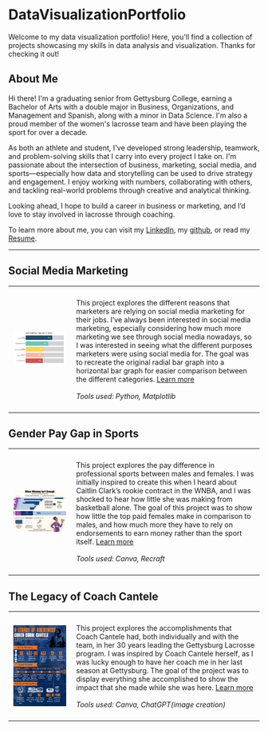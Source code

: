 # DataVisualizationPortfolio
Welcome to my data visualization portfolio! Here, you'll find a collection of projects showcasing my skills in data analysis and visualization. Thanks for checking it out!

## About Me
Hi there! I'm a graduating senior from Gettysburg College, earning a Bachelor of Arts with a double major in Business, Organizations, and Management and Spanish, along with a minor in Data Science. I'm also a proud member of the women's lacrosse team and have been playing the sport for over a decade.

As both an athlete and student, I've developed strong leadership, teamwork, and problem-solving skills that I carry into every project I take on. I'm passionate about the intersection of business, marketing, social media, and sports—especially how data and storytelling can be used to drive strategy and engagement. I enjoy working with numbers, collaborating with others, and tackling real-world problems through creative and analytical thinking.

Looking ahead, I hope to build a career in business or marketing, and I’d love to stay involved in lacrosse through coaching. 

<!--Include links to documents or sites that may be useful to your target audience: website, LinkedIn, your cv/resume, github, a community you contribute to, etc -->

To learn more about me, you can visit my [LinkedIn]((https://www.linkedin.com/in/sophie-fr-smith/)), my [github](https://github.com/smitso01), or read my [Resume](Images/Resume.pdf).


---

## Social Media Marketing

<table align="right | left" style = "border-collapse: collapse; border: none;">
    <tr style = "border: none;">
        <td style="padding: 10px; width:25%; border: none;"> 
            <img src="./Images/proj1.png"  alt="1" >
        </td>
        <td style="padding:10px; width:75%; border: none;" valign = "top">
            <p>
            This project explores the different reasons that marketers are relying on social media marketing for their jobs. I’ve always been interested in social media marketing, especially considering how much more marketing we see through social media nowadays, so I was interested in seeing what the different purposes marketers were using social media for. The goal was to recreate the original radial bar graph into a horizontal bar graph for easier comparison between the different categories. 
<a href="./Project 1/README.md">Learn more</a>
            <br><br>
            <i>Tools used: Python, Matplotlib</i>
            </p>
        </td>
    </tr> 
</table>

## Gender Pay Gap in Sports

<table align="right | left" style = "border-collapse: collapse; border: none;">
    <tr style = "border: none;">
        <td style="padding: 10px; width:25%; border: none;"> 
            <img src="./Images/proj2.png"  alt="2" >
        </td>
        <td style="padding:10px; width:75%; border: none;" valign = "top">
            <p>
           This project explores the pay difference in professional sports between males and females. I was initially inspired to create this when I heard about Caitlin Clark’s rookie contract in the WNBA, and I was shocked to hear how little she was making from basketball alone. The goal of this project was to show how little the top paid females make in comparison to males, and how much more they have to rely on endorsements to earn money rather than the sport itself. 
<a href="./Project 2/README.md">Learn more</a>
            <br><br>
            <i>Tools used: Canva, Recraft</i>
            </p>
        </td>
    </tr> 
</table>

## The Legacy of Coach Cantele
<table align="right | left" style = "border-collapse: collapse; border: none;">
    <tr style = "border: none;">
        <td style="padding: 10px; width:25%; border: none;"> 
            <img src="./Images/proj3.png" alt="3" >
        </td>
        <td style="padding:10px; width:75%; border: none;" valign = "top">
            <p>
            This project explores the accomplishments that Coach Cantele had, both individually and with the team, in her 30 years leading the Gettysburg Lacrosse program. I was inspired by Coach Cantele herself, as I was lucky enough to have her coach me in her last season at Gettysburg. The goal of the project was to display everything she accomplished to show the impact that she made while she was here.
 <a href="./Project 3/README.md">Learn more</a>
            <br><br>
            <i>Tools used: Canva, ChatGPT(image creation)</i>
            </p>
        </td>
    </tr> 
</table>
